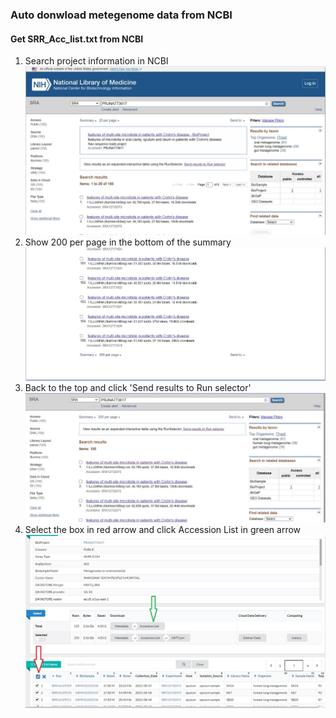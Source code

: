### Auto donwload metegenome data from NCBI

#### Get SRR_Acc_list.txt from NCBI
1. Search project information in NCBI
![step1](pic/step1.JPG)
2. Show 200 per page in the bottom of the summary
![step2](pic/step2.JPG)
3. Back to the top and click 'Send results to Run selector'
![step3](pic/step3.JPG)
4. Select the box in red arrow and click Accession List in green arrow
![step4](pic/step4.JPG)